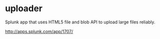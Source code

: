 uploader
========

Splunk app that uses HTML5 file and blob API to upload large files reliably.

http://apps.splunk.com/app/1707/
